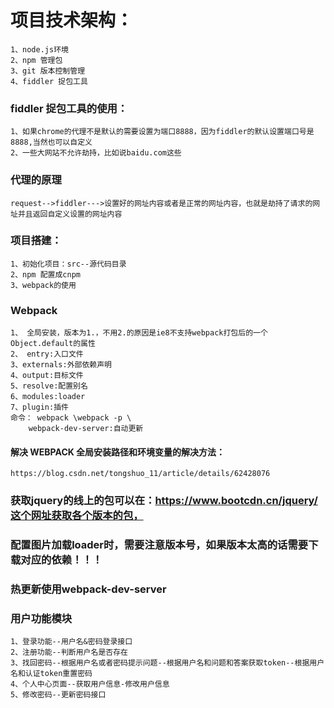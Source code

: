 # 项目技术架构：
    1、node.js环境
    2、npm 管理包
    3、git 版本控制管理
    4、fiddler 捉包工具

### fiddler 捉包工具的使用：
    1、如果chrome的代理不是默认的需要设置为端口8888，因为fiddler的默认设置端口号是8888,当然也可以自定义
    2、一些大网站不允许劫持，比如说baidu.com这些
   ### 代理的原理
    request-->fiddler--->设置好的网址内容或者是正常的网址内容，也就是劫持了请求的网址并且返回自定义设置的网址内容

### 项目搭建：
    1、初始化项目：src--源代码目录
    2、npm 配置成cnpm
    3、webpack的使用

### Webpack
    1、 全局安装，版本为1.，不用2.的原因是ie8不支持webpack打包后的一个Object.default的属性
    2、 entry:入口文件
    3、externals:外部依赖声明
    4、output:目标文件
    5、resolve:配置别名
    6、modules:loader
    7、plugin:插件
    命令： webpack \webpack -p \
        webpack-dev-server:自动更新

#### 解决 WEBPACK 全局安装路径和环境变量的解决方法：
    https://blog.csdn.net/tongshuo_11/article/details/62428076

### 获取jquery的线上的包可以在：https://www.bootcdn.cn/jquery/这个网址获取各个版本的包，

### 配置图片加载loader时，需要注意版本号，如果版本太高的话需要下载对应的依赖！！！

### 热更新使用webpack-dev-server

### 用户功能模块
    1、登录功能--用户名&密码登录接口
    2、注册功能--判断用户名是否存在
    3、找回密码--根据用户名或者密码提示问题--根据用户名和问题和答案获取token--根据用户名和认证token重置密码
    4、个人中心页面--获取用户信息-修改用户信息
    5、修改密码--更新密码接口
